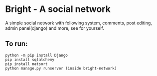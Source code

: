 # Bright - A social network
A simple social network with following system, comments, post editing, admin panel(django) and more, see for yourself.
## To run:
```
python -m pip install Django
pip install sqlalchemy
pip install natsort
python manage.py runserver (inside bright-network) 
```
